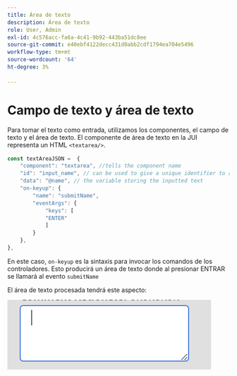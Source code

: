 ```yaml
---
title: Área de texto
description: Área de texto
role: User, Admin
exl-id: 4c576acc-fa6a-4c41-9b92-443ba51dc8ee
source-git-commit: e40ebf4122decc431d0abb2cdf1794ea704e5496
workflow-type: tm+mt
source-wordcount: '64'
ht-degree: 3%

---
```


# Campo de texto y área de texto

Para tomar el texto como entrada, utilizamos los componentes, el campo de texto y el área de texto.
El componente de área de texto en la JUI representa un HTML `<textarea/>`.

```js title="textArea.js"
const textAreaJSON =  {
    "component": "textarea", //tells the component name
    "id": "input_name", // can be used to give a unique identifier to a component
    "data": "@name", // the variable storing the inputted text
    "on-keyup": {
        "name": "submitName",
        "eventArgs": {
            "keys": [
            "ENTER"
            ]
        }
    },
},
```

En este caso, `on-keyup` es la sintaxis para invocar los comandos de los controladores.
Esto producirá un área de texto donde al presionar ENTRAR se llamará al evento `submitName`

El área de texto procesada tendrá este aspecto:

![área de texto](./imgs/text_area.png "Área de texto")
